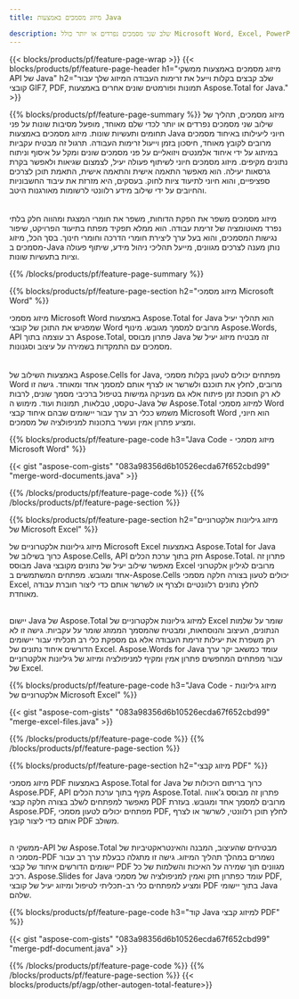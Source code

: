 ```yaml
---
title: מיזוג מסמכים באמצעות Java 

description: שלב שני מסמכים נפרדים או יותר כולל Microsoft Word, Excel, PowerPoint, PDF ותמונות באמצעות אפליקציית Java שלך. בדוק את תוצאות המיזוג באינטרנט באמצעות אפליקציה.
---
```


{{< blocks/products/pf/feature-page-wrap >}}
{{< blocks/products/pf/feature-page-header h1="מיזוג מסמכים באמצעות ממשקי API של Java" h2="שלב קבצים בקלות וייעל את זרימות העבודה המיזוג שלך עבור קובצי GIF7, PDF, תמונות ופורמטים שונים אחרים באמצעות Aspose.Total for Java." >}}

{{% blocks/products/pf/feature-page-summary %}}
מיזוג מסמכים, תהליך של שילוב שני מסמכים נפרדים או יותר לכדי שלם מאוחד, מופעל מסיבות שונות על פני תחומים ותעשיות שונות.  מיזוג מסמכים באמצעות Java חיוני ליעילותו באיחוד מסמכים מרובים לקובץ מאוחד, חיסכון בזמן וייעול זרימות העבודה. תרגול זה מבטיח עקביות במיתוג על ידי איחוד אלמנטים ויזואליים על פני מסמכים שונים ומקל על איסוף וניתוח נתונים מקיפים.  מיזוג מסמכים חיוני לשיתוף פעולה יעיל, לצמצום שגיאות ולאפשר בקרת גרסאות יעילה.  הוא מאפשר התאמה אישית והתאמה אישית, התאמת תוכן לצרכים ספציפיים, והוא חיוני לתיעוד ציות לחוק.  בעסקים, היא מזרזת את עיבוד החשבוניות והחיובים על ידי שילוב מידע רלוונטי לרשומות מאורגנות היטב.  
<br /><br />
מיזוג מסמכים משפר את הפקת הדוחות, משפר את חומרי המצגת ומהווה חלק בלתי נפרד מאוטומציה של זרימת עבודה.  הוא ממלא תפקיד מפתח בתיעוד הפרויקט, שיפור נגישות המסמכים, והוא בעל ערך ליצירת חומרי הדרכה וחומרי חינוך.  בסך הכל, מיזוג מסמכים ב-Java נותן מענה לצרכים מגוונים, מייעל תהליכי ניהול מידע, שיתוף פעולה וציות בתעשיות שונות.

{{% /blocks/products/pf/feature-page-summary  %}}

{{% blocks/products/pf/feature-page-section  h2="מיזוג מסמכי Microsoft Word" %}}

מיזוג מסמכי Microsoft Word באמצעות Aspose.Total for Java הוא תהליך יעיל שמפגיש את התוכן של קובצי Word מרובים למסמך מגובש. מינוף Aspose.Words, API רב עוצמה בתוך Aspose.Total, פתרון מבוסס Java זה מבטיח מיזוג יעיל של מסמכים עם התמקדות בשמירה על עיצוב וסגנונות.  
<br /><br />
באמצעות השילוב של Aspose.Cells for Java, מפתחים יכולים לטעון בקלות מסמכי Word מרובים, לחלץ את תוכנם ולשרשר או לצרף אותם למסמך אחד ומאוחד.  גישה זו לא רק חוסכת זמן פיתוח אלא גם מעניקה גמישות בטיפול ברכיבי מסמך שונים, לרבות טקסט, טבלאות, תמונות ועוד. מימוש ה-Java של Aspose.Total למיזוג מסמכי Word משמש ככלי רב ערך עבור יישומים שבהם איחוד קבצי Microsoft Word הוא חיוני, ומציע פתרון אמין ועשיר בתכונות למניפולציה של מסמכים.


{{% blocks/products/pf/feature-page-code h3="Java Code - מיזוג מסמכי Microsoft Word" %}}

{{< gist "aspose-com-gists" "083a98356d6b10526ecda67f652cbd99" "merge-word-documents.java" >}}

{{% /blocks/products/pf/feature-page-code  %}}
{{% /blocks/products/pf/feature-page-section %}}

{{% blocks/products/pf/feature-page-section  h2="מיזוג גיליונות אלקטרוניים של Microsoft Excel" %}}

מיזוג גיליונות אלקטרוניים של Microsoft Excel באמצעות Aspose.Total for Java כרוך בשילוב של Aspose.Cells, API חזק בתוך ערכת הכלים Aspose.Total.  פתרון זה מבוסס Java מאפשר שילוב יעיל של נתונים מקובצי Excel מרובים לגיליון אלקטרוני אחד ומגובש.  מפתחים המשתמשים ב-Aspose.Cells יכולים לטעון בצורה חלקה מסמכי Excel, לחלץ נתונים רלוונטיים ולצרף או לשרשר אותם כדי ליצור חוברת עבודה מאוחדת. <br /> <br />

יישום Java של Aspose.Total למיזוג גיליונות אלקטרוניים של Excel שומר על שלמות הנתונים, העיצוב והנוסחאות, ומבטיח שהמסמך הממוזג שומר על עקביות.  גישה זו לא רק משפרת את יעילות זרימת העבודה אלא גם מספקת כלי רב תכליתי עבור יישומים הדורשים איחוד נתונים של Excel.  Aspose.Words for Java עומד כמשאב יקר ערך עבור מפתחים המחפשים פתרון אמין ומקיף למניפולציה ומיזוג של גיליונות אלקטרוניים של Excel.


{{% blocks/products/pf/feature-page-code h3="Java Code - מיזוג גיליונות אלקטרוניים של Microsoft Excel" %}}

{{< gist "aspose-com-gists" "083a98356d6b10526ecda67f652cbd99" "merge-excel-files.java" >}}

{{% /blocks/products/pf/feature-page-code  %}}
{{% /blocks/products/pf/feature-page-section %}}


{{% blocks/products/pf/feature-page-section  h2="מיזוג קבצי PDF" %}}

מיזוג מסמכי PDF באמצעות Aspose.Total for Java כרוך בריתום היכולות של Aspose.PDF, API מקיף בתוך ערכת הכלים Aspose.Total.  פתרון זה מבוסס ג'אווה מאפשר למפתחים לשלב בצורה חלקה קבצי PDF מרובים למסמך אחד ומגובש.  בעזרת Aspose.PDF, מפתחים יכולים לטעון מסמכי PDF, לחלץ תוכן רלוונטי, לשרשר או לצרף אותם כדי ליצור קובץ PDF משולב. <br /><br />

ממשקי ה-API של Aspose.Total מבטיחים שהעיצוב, המבנה והאינטראקטיביות של מסמכי ה-PDF נשמרים במהלך תהליך המיזוג.  גישה זו מתגלה כבעלת ערך רב עבור יישומים הדורשים איחוד של קבצי PDF מגוונים תוך שמירה על האיכות והשלמות של כל רכיב.  Aspose.Slides for Java עומד כפתרון חזק ואמין למניפולציה של מסמכי PDF, ומציע למפתחים כלי רב-תכליתי לטיפול ומיזוג יעיל של קובצי PDF בתוך יישומי Java שלהם.  

{{% blocks/products/pf/feature-page-code h3="קוד Java למיזוג קבצי PDF" %}}

{{< gist "aspose-com-gists" "083a98356d6b10526ecda67f652cbd99" "merge-pdf-document.java" >}}

{{% /blocks/products/pf/feature-page-code  %}}
{{% /blocks/products/pf/feature-page-section %}}
{{< blocks/products/pf/agp/other-autogen-total-feature>}}